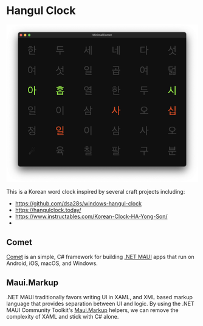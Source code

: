 # Hangul Clock

![Mac desktop clock](images/catalyst.png)

This is a Korean word clock inspired by several craft projects including:

* https://github.com/dsa28s/windows-hangul-clock
* https://hangulclock.today/
* https://www.instructables.com/Korean-Clock-HA-Yong-Son/
* 

## Comet

[Comet](https://github.com/dotnet/comet) is an simple, C# framework for building [.NET MAUI](https://github.com/dotnet/maui) apps that run on Android, iOS, macOS, and Windows. 

## Maui.Markup

.NET MAUI traditionally favors writing UI in XAML, and XML based markup language that provides separation between UI and logic. By using the .NET MAUI Community Toolkit's [Maui.Markup](https://github.com/CommunityToolkit/Maui.Markup) helpers, we can remove the complexity of XAML and stick with C# alone. 
